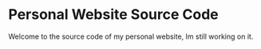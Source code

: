 # Personal Website Source Code

Welcome to the source code of my personal website, Im still working on it.